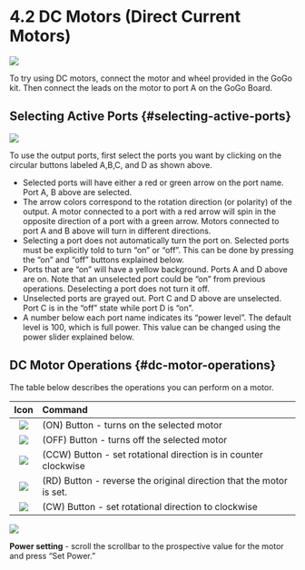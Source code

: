 # 4.2 DC Motors \(Direct Current Motors\)

![](https://lh6.googleusercontent.com/vugFhp63tFP9Drkpz6paC5wnt1y5VRU5k7AJGdcsuFF92q6sgcAQXyDcYTdNHnbXwvXOxYJ2DqqBwFrGt1odN8yJgFiySY3uSaT0paGLHJfRX4mDr1jsTdNDt86gNIT-NwuadnPL)

To try using DC motors, connect the motor and wheel provided in the GoGo kit. Then connect the leads on the motor to port A on the GoGo Board.

## Selecting Active Ports {#selecting-active-ports}

![](https://lh6.googleusercontent.com/dT00YXdHJb1CeOLMLZNGGOwKxKCfIbYhvI9bkarpO85GXWoYEERJDD3ad1N87VHcGxi7c1AcLLxRPvnK3A-3vHFDTfThYuBhXlsxZ9lQfViNx2Wd_Oyd7j38UX3yTqmAfdtKr9JD)

To use the output ports, first select the ports you want by clicking on the circular buttons labeled A,B,C, and D as shown above.

* Selected ports will have either a red or green arrow on the port name. Port A, B above are selected.
* The arrow colors correspond to the rotation direction \(or polarity\) of the output. A motor connected to a port with a red arrow will spin in the opposite direction of a port with a green arrow. Motors connected to port A and B above will turn in different directions.
* Selecting a port does not automatically turn the port on. Selected ports must be explicitly told to turn “on” or “off”. This can be done by pressing the “on” and “off” buttons explained below.
* Ports that are “on” will have a yellow background. Ports A and D above are on. Note that an unselected port could be “on” from previous operations. Deselecting a port does not turn it off.
* Unselected ports are grayed out. Port C and D above are unselected. Port C is in the “off” state while port D is “on”.
* A number below each port name indicates its “power level”. The default level is 100, which is full power. This value can be changed using the power slider explained below.

## DC Motor Operations {#dc-motor-operations}

The table below describes the operations you can perform on a motor.

| Icon | Command |
| :---: | :--- |
| ![](https://lh3.googleusercontent.com/IRB7JV4Tr0BS45-EC3mrm8V27KUXKGsxuQAOxdRQ8VQJZ1JJ7Hzgbsi3ysu7OtidxS-FQ9D1ZOIDKU4sm7cZ48BYHxNafX0b4bcfcBZuXLhMuMiRMAwqVQ3LJiKUwEjx5gFKzKRM) | \(ON\) Button - turns on the selected motor |
| ![](https://lh5.googleusercontent.com/StVVFL5pQNIl3p4c9Q7j9Qjough20wPZsHBuFMKCgzQatQ_A7i8XACa_iCOJv1wtxepKenfnPxl12oUasqQVUSnkt6CoAylQzWFGH94ywiOOWcsg9xKhSbqEeAmpevs9bNjiiWAV) | \(OFF\) Button - turns off the selected motor |
| ![](https://lh4.googleusercontent.com/pPOWCQOU2wZkvr-FeG5kLxV0YfxXpI0WGQaO-Lt9dJoQFRFJppisPxaZWEDoWW9La6bxkbpvqByFr4I-PPYFBUHGdwmvevujcfUxGZBC2_6qLz4BJ3QIFWEaKBJrdV8wUwyhVcud) | \(CCW\) Button - set rotational direction is in counter clockwise |
| ![](https://lh3.googleusercontent.com/T81kVG8BQNbrXyjzLqbqtoX4k5qofblSREYOecOEOQ3hceVShJjubvC5jfT2IxFcpF0ObEkURqWI80OWC8EQvm-QR11yVlsuqbpizXfEUpOxB9PMFUm-kpqczcEvFCxxZ9dIdcBE) | \(RD\) Button - reverse the original direction that the motor is set. |
| ![](https://lh3.googleusercontent.com/8M5RDyhnOqeMWH1XsryqKRHlUA3a61DH7AvGVBCU0vIY6kpIUDQ-Rj2xRTG0-6jMbwnYqp4UYAaxpbKfg--RU8GZGsQqTYH_5ZrkVRBABglmp_O5Rx453hPIgWvY0x0eB2mvtSpu) | \(CW\) Button - set rotational direction to clockwise |

![](https://lh6.googleusercontent.com/-BUooz3wAnPl26pncYrMSS4p5Gz66H9iehoiytXGetB195k9kPuXjA1Ik2b-6aqq5Du34osabegEZ7rs3Q6ZuVviay1bY2aRB9asCEc6IAQWEmBI8l-KZfhNT6RtpVoeQkkmk5-k)

**Power setting** - scroll the scrollbar to the prospective value for the motor and press “Set Power.”


